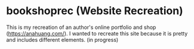 # bookshoprec (Website Recreation)
This is my recreation of an author's online portfolio and shop (https://anahuang.com/). I wanted to recreate this site because it is pretty and includes different elements. (in progress)